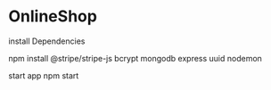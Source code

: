 # OnlineShop

install Dependencies 

npm install @stripe/stripe-js bcrypt mongodb express uuid nodemon

start app
npm start
